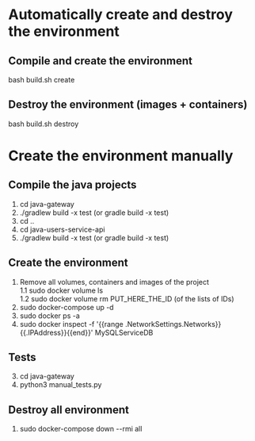 # Automatically create and destroy the environment

## Compile and create the environment
bash build.sh create

## Destroy the environment (images + containers)
bash build.sh destroy

# Create the environment manually

## Compile the java projects
1. cd java-gateway
2. ./gradlew build -x test  (or gradle build -x test)
3. cd ..
4. cd java-users-service-api
5. ./gradlew build -x test  (or gradle build -x test)

## Create the environment
1. Remove all volumes, containers and images of the project <br/>
    1.1 sudo docker volume ls <br/>
    1.2 sudo docker volume rm PUT_HERE_THE_ID (of the lists of IDs) <br/>
2. sudo docker-compose up -d
3. sudo docker ps -a
4. sudo docker inspect -f '{{range .NetworkSettings.Networks}}{{.IPAddress}}{{end}}' MySQLServiceDB

## Tests
3. cd java-gateway
4. python3 manual_tests.py

## Destroy all environment
1. sudo docker-compose down --rmi all